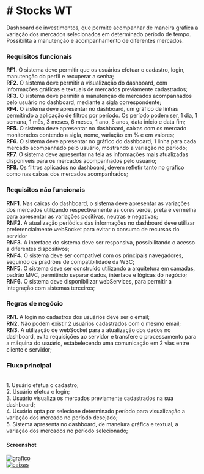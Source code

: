 <h1># Stocks WT</h1>

Dashboard de investimentos, que permite acompanhar de maneira gráfica a variação dos mercados selecionados em determinado
período de tempo. Possibilita a manutenção e acompanhamento de diferentes mercados.


<h3>Requisitos funcionais</h3>
<strong>RF1.</strong> O sistema deve permitir que os usuários efetuar o cadastro, login, manutenção do perfil e recuperar a senha;
<br><strong>RF2.</strong> O sistema deve permitir a visualização do dashboard, com informações gráficas e textuais de mercados previamente cadastrados;
<br><strong>RF3.</strong> O sistema deve permitir a manutenção de mercados acompanhados pelo usuário no dashboard, mediante a sigla correspondente;
<br><strong>RF4.</strong> O sistema deve apresentar no dashboard, um gráfico de linhas permitindo a aplicação de filtros por período.
     Os período podem ser, 1 dia, 1 semana, 1 mês, 3 meses, 6 meses, 1 ano, 5 anos, data início e data fim;
<br><strong>RF5.</strong> O sistema deve apresentar no dashboard, caixas com os mercado monitorados contendo a sigla, nome, variação em % e em valores;
<br><strong>RF6.</strong> O sistema deve apresentar no gráfico do dashboard, 1 linha para cada mercado acompanhado pelo usuário, mostrando a variação no período;
<br><strong>RF7.</strong> O sistema deve apresentar na tela as informações mais atualizadas disponíveis para os mercados acompanhados pelo usuário;
<br><strong>RF8.</strong> Os filtros aplicados no dashboard, devem refletir tanto no gráfico como nas caixas dos mercados acompanhados;

<h3>Requisitos não funcionais</h3>
<strong>RNF1.</strong> Nas caixas do dashboard, o sistema deve apresentar as variações dos mercados utilizando respectivamente as cores
      verde, preta e vermelha para apresentar as variações positivas, neutras e negativas;
<br><strong>RNF2.</strong> A atualização periódica das informações no dashboard deve utilizar preferencialmente webSocket para evitar o consumo de recursos
      do servidor
<br><strong>RNF3.</strong> A interface do sistema deve ser responsiva, possibilitando o acesso a diferentes dispositivos;
<br><strong>RNF4.</strong> O sistema deve ser compatível com os principais navegadores, seguindo os pradrões de compatibilidade da W3C;
<br><strong>RNF5.</strong> O sistema deve ser construído utilizando a arquitetura em camadas, padrão MVC, permitindo separar dados, interface e lógicas do negócio;
<br><strong>RNF6.</strong> O sistema deve disponibilizar webServices, para permitir a integração com sistemas terceiros;

<h3>Regras de negócio</h3>
<strong>RN1.</strong> A login no cadastros dos usuários deve ser o email;
<br><strong>RN2.</strong> Não podem existir 2 usuários cadastrados com o mesmo email;
<br><strong>RN3.</strong> A utilização de webSocket para a atualização dos dados no dashboard, evita requisições ao servidor e transfere o processamento
     para a máquina do usuário, estabelecendo uma comunicação em 2 vias entre cliente e servidor;


<h3>Fluxo principal</h3>
<br>1. Usuário efetua o cadastro;
<br>2. Usuário efetua o login;
<br>3. Usuário visualiza os mercados previamente cadastrados na sua dashboard;
<br>4. Usuário opta por selecione determinado período para visualização a variação dos mercado no período desejado;
<br>5. Sistema apresenta no dashboard, de maneiura gráfica e textual, a variação dos mercados no período selecionado;

<h4>Screenshot</h4>

<a href="https://s8.postimg.cc/7fpw2xgmd/market.png" target="_blank">
<img src="https://s8.postimg.cc/7fpw2xgmd/market.png" alt="grafico"/>
</a>
<br>
<a href='https://s8.postimg.cc/93p1hua05/etoro_markets.png' target='_blank'>
     <img src='https://s8.postimg.cc/93p1hua05/etoro_markets.png' border='0' alt='caixas'/>
</a>
<br/><br/>

